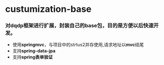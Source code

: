 # custumization-base
### 对dqdp框架进行扩展，封装自己的base包，目的是方便以后快速开发。
- 使用**springmvc**，与项目中的strtus2并存使用,请求地址以**mvc**结尾
- 支持**spring-data-jpa**
- 支持**spring表单验证**

